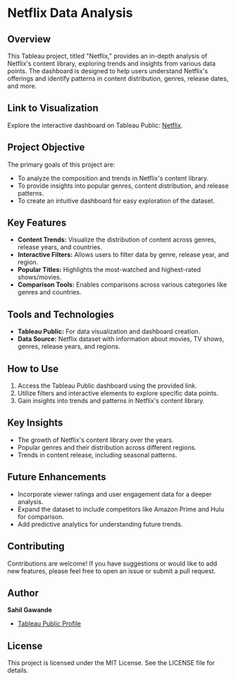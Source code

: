 # Netflix Data Analysis

## Overview
This Tableau project, titled "Netflix," provides an in-depth analysis of Netflix's content library, exploring trends and insights from various data points. The dashboard is designed to help users understand Netflix's offerings and identify patterns in content distribution, genres, release dates, and more.

## Link to Visualization
Explore the interactive dashboard on Tableau Public: [Netflix](https://public.tableau.com/app/profile/sahil.gawnade/viz/Netflix_17169925446280/Netflix).

## Project Objective
The primary goals of this project are:
- To analyze the composition and trends in Netflix's content library.
- To provide insights into popular genres, content distribution, and release patterns.
- To create an intuitive dashboard for easy exploration of the dataset.

## Key Features
- **Content Trends:** Visualize the distribution of content across genres, release years, and countries.
- **Interactive Filters:** Allows users to filter data by genre, release year, and region.
- **Popular Titles:** Highlights the most-watched and highest-rated shows/movies.
- **Comparison Tools:** Enables comparisons across various categories like genres and countries.

## Tools and Technologies
- **Tableau Public:** For data visualization and dashboard creation.
- **Data Source:** Netflix dataset with information about movies, TV shows, genres, release years, and regions.

## How to Use
1. Access the Tableau Public dashboard using the provided link.
2. Utilize filters and interactive elements to explore specific data points.
3. Gain insights into trends and patterns in Netflix's content library.

## Key Insights
- The growth of Netflix's content library over the years.
- Popular genres and their distribution across different regions.
- Trends in content release, including seasonal patterns.

## Future Enhancements
- Incorporate viewer ratings and user engagement data for a deeper analysis.
- Expand the dataset to include competitors like Amazon Prime and Hulu for comparison.
- Add predictive analytics for understanding future trends.

## Contributing
Contributions are welcome! If you have suggestions or would like to add new features, please feel free to open an issue or submit a pull request.

## Author
**Sahil Gawande**
- [Tableau Public Profile](https://public.tableau.com/app/profile/sahil.gawnade)

## License
This project is licensed under the MIT License. See the LICENSE file for details.
